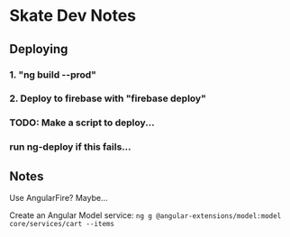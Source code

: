 # Skate Dev Notes

## Deploying
### 1. "ng build --prod"
### 2. Deploy to firebase with "firebase deploy"
### TODO: Make a script to deploy...
### run ng-deploy if this fails...

## Notes

Use AngularFire? Maybe...

Create an Angular Model service: `ng g @angular-extensions/model:model core/services/cart --items`